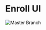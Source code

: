 # Enroll UI

![Master Branch](https://github.com/dchbx/enroll-ui/workflows/Test,%20Lint,%20Build/badge.svg?branch=master)
